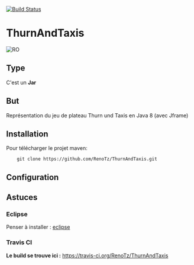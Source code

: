 [![Build Status](https://travis-ci.org/RenoTz/ThurnAndTaxis.svg?branch=master)](https://travis-ci.org/RenoTz/ThurnAndTaxis)

# ThurnAndTaxis
![RO](http://www.holyromanempireassociation.com/image/117788504_scaled_128x128.png)

## Type ##
C'est un **Jar**

## But ##
Représentation du jeu de plateau Thurn und Taxis en Java 8 (avec Jframe)

## Installation ##
  Pour télécharger le projet maven:
  
```code
    git clone https://github.com/RenoTz/ThurnAndTaxis.git
```

## Configuration ##

## Astuces ##

### Eclipse ###
Penser à installer : [eclipse](http://www.eclipse.org/downloads/?)

### Travis CI ###
**Le build se trouve ici :**
https://travis-ci.org/RenoTz/ThurnAndTaxis
